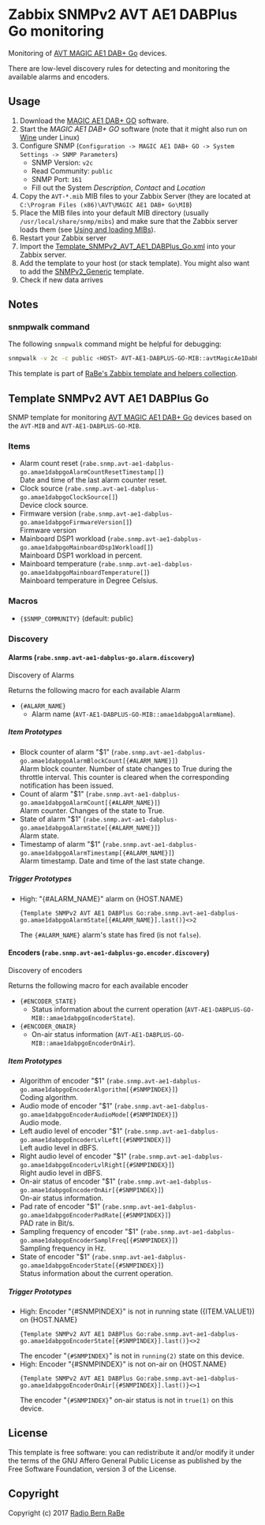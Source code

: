 # Zabbix SNMPv2 AVT AE1 DABPlus Go monitoring
Monitoring of [AVT MAGIC AE1 DAB+ Go](http://www.avt-nbg.de/index.php/en/products/dab/encoders/magic-ae1-dab-go) devices.

There are low-level discovery rules for detecting and monitoring the available
alarms and encoders.

## Usage
1. Download the [MAGIC AE1 DAB+
   GO](http://www.avt-nbg.de/index.php/en/download-2/software-download) software.
2. Start the *MAGIC AE1 DAB+ GO* software (note that it might also run on
   [Wine](https://www.winehq.org/) under Linux)
3. Configure SNMP (`Configuration -> MAGIC AE1 DAB+ GO -> System Settings ->
   SNMP Parameters`)
	* SNMP Version: `v2c`
	* Read Community: `public`
	* SNMP Port: `161`
	* Fill out the System *Description*, *Contact* and *Location*
4. Copy the `AVT-*.mib` MIB files to your Zabbix Server (they are located at
   `C:\Program Files (x86)\AVT\MAGIC AE1 DAB+ Go\MIB`)
5. Place the MIB files into your default MIB directory (usually
   `/usr/local/share/snmp/mibs`) and make sure that the Zabbix server loads
   them (see [Using and loading
   MIBs](http://www.net-snmp.org/wiki/index.php/TUT:Using_and_loading_MIBS)).
6. Restart your Zabbix server
7. Import the [Template_SNMPv2_AVT_AE1_DABPlus_Go.xml](Template_SNMPv2_AVT_AE1_DABPlus_Go.xml)
   into your Zabbix server.
8. Add the template to your host (or stack template). You might also want to add
   the [SNMPv2_Generic](../SNMPv2_Generic) template.
9. Check if new data arrives

## Notes
### snmpwalk command
The following `snmpwalk` command might be helpful for debugging:
```bash
snmpwalk -v 2c -c public <HOST> AVT-AE1-DABPLUS-GO-MIB::avtMagicAe1DabPlusGoEncoder
```

This template is part of [RaBe's Zabbix template and helpers
collection](https://github.com/radiorabe/rabe-zabbix).
## Template SNMPv2 AVT AE1 DABPlus Go
SNMP template for monitoring [AVT MAGIC AE1 DAB+ Go](http://www.avt-nbg.de/index.php/en/products/dab/encoders/magic-ae1-dab-go) devices based on the `AVT-MIB` and `AVT-AE1-DABPLUS-GO-MIB`.
### Items
* Alarm count reset (`rabe.snmp.avt-ae1-dabplus-go.amae1dabpgoAlarmCountResetTimestamp[]`)  
  Date and time of the last alarm counter reset.
* Clock source (`rabe.snmp.avt-ae1-dabplus-go.amae1dabpgoClockSource[]`)  
  Device clock source.
* Firmware version (`rabe.snmp.avt-ae1-dabplus-go.amae1dabpgoFirmwareVersion[]`)  
  Firmware version
* Mainboard DSP1 workload (`rabe.snmp.avt-ae1-dabplus-go.amae1dabpgoMainboardDsp1Workload[]`)  
  Mainboard DSP1 workload in percent.
* Mainboard temperature (`rabe.snmp.avt-ae1-dabplus-go.amae1dabpgoMainboardTemperature[]`)  
  Mainboard temperature in Degree Celsius.
### Macros
* `{$SNMP_COMMUNITY}` (default: public)
### Discovery
#### Alarms (`rabe.snmp.avt-ae1-dabplus-go.alarm.discovery`)
Discovery of Alarms

Returns the following macro for each available Alarm
* `{#ALARM_NAME}`
  * Alarm name (`AVT-AE1-DABPLUS-GO-MIB::amae1dabpgoAlarmName`).
##### Item Prototypes
* Block counter of alarm "$1" (`rabe.snmp.avt-ae1-dabplus-go.amae1dabpgoAlarmBlockCount[{#ALARM_NAME}]`)  
  Alarm block counter. Number of state changes to True during the throttle interval. This counter is cleared when the corresponding notification has been issued.
* Count of alarm "$1" (`rabe.snmp.avt-ae1-dabplus-go.amae1dabpgoAlarmCount[{#ALARM_NAME}]`)  
  Alarm counter. Changes of the state to True.
* State of alarm "$1" (`rabe.snmp.avt-ae1-dabplus-go.amae1dabpgoAlarmState[{#ALARM_NAME}]`)  
  Alarm state.
* Timestamp of alarm "$1" (`rabe.snmp.avt-ae1-dabplus-go.amae1dabpgoAlarmTimestamp[{#ALARM_NAME}]`)  
  Alarm timestamp. Date and time of the last state change.
##### Trigger Prototypes
* High: "{#ALARM_NAME}" alarm on {HOST.NAME}
  ```
  {Template SNMPv2 AVT AE1 DABPlus Go:rabe.snmp.avt-ae1-dabplus-go.amae1dabpgoAlarmState[{#ALARM_NAME}].last()}<>2
  ```
  The `{#ALARM_NAME}`  alarm's state has fired (is not `false`).
#### Encoders (`rabe.snmp.avt-ae1-dabplus-go.encoder.discovery`)
Discovery of encoders

Returns the following macro for each available encoder
* `{#ENCODER_STATE}`
  * Status information about the current operation (`AVT-AE1-DABPLUS-GO-MIB::amae1dabpgoEncoderState`).
* `{#ENCODER_ONAIR}`
  * On-air status information (`AVT-AE1-DABPLUS-GO-MIB::amae1dabpgoEncoderOnAir`).
##### Item Prototypes
* Algorithm of encoder "$1" (`rabe.snmp.avt-ae1-dabplus-go.amae1dabpgoEncoderAlgorithm[{#SNMPINDEX}]`)  
  Coding algorithm.
* Audio mode of encoder "$1" (`rabe.snmp.avt-ae1-dabplus-go.amae1dabpgoEncoderAudioMode[{#SNMPINDEX}]`)  
  Audio mode.
* Left audio level of encoder "$1" (`rabe.snmp.avt-ae1-dabplus-go.amae1dabpgoEncoderLvlLeft[{#SNMPINDEX}]`)  
  Left audio level in dBFS.
* Right audio level of encoder "$1" (`rabe.snmp.avt-ae1-dabplus-go.amae1dabpgoEncoderLvlRight[{#SNMPINDEX}]`)  
  Right audio level in dBFS.
* On-air status of encoder "$1" (`rabe.snmp.avt-ae1-dabplus-go.amae1dabpgoEncoderOnAir[{#SNMPINDEX}]`)  
  On-air status information.
* Pad rate of encoder "$1" (`rabe.snmp.avt-ae1-dabplus-go.amae1dabpgoEncoderPadRate[{#SNMPINDEX}]`)  
  PAD rate in Bit/s.
* Sampling frequency of encoder "$1" (`rabe.snmp.avt-ae1-dabplus-go.amae1dabpgoEncoderSamplFreq[{#SNMPINDEX}]`)  
  Sampling frequency in Hz.
* State of encoder "$1" (`rabe.snmp.avt-ae1-dabplus-go.amae1dabpgoEncoderState[{#SNMPINDEX}]`)  
  Status information about the current operation.
##### Trigger Prototypes
* High: Encoder "{#SNMPINDEX}"  is not in running state ({ITEM.VALUE1}) on {HOST.NAME}
  ```
  {Template SNMPv2 AVT AE1 DABPlus Go:rabe.snmp.avt-ae1-dabplus-go.amae1dabpgoEncoderState[{#SNMPINDEX}].last()}<>2
  ```
  The encoder "`{#SNMPINDEX}`" is not in `running(2)` state on this device.
* High: Encoder "{#SNMPINDEX}"  is not on-air on {HOST.NAME}
  ```
  {Template SNMPv2 AVT AE1 DABPlus Go:rabe.snmp.avt-ae1-dabplus-go.amae1dabpgoEncoderOnAir[{#SNMPINDEX}].last()}<>1
  ```
  The encoder "`{#SNMPINDEX}`" on-air status is not in `true(1)` on this device.

## License
This template is free software: you can redistribute it and/or modify it under
the terms of the GNU Affero General Public License as published by the Free
Software Foundation, version 3 of the License.

## Copyright
Copyright (c) 2017 [Radio Bern RaBe](http://www.rabe.ch)
